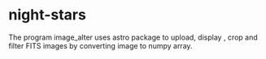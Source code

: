 # night-stars

The program image_alter uses astro package to upload, display , crop and filter FITS images by converting image to numpy array.
